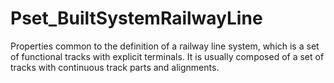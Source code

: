 # Pset_BuiltSystemRailwayLine

Properties common to the definition of a railway line system, which is a set of functional tracks with explicit terminals. It is usually composed of a set of tracks with continuous track parts and alignments.
